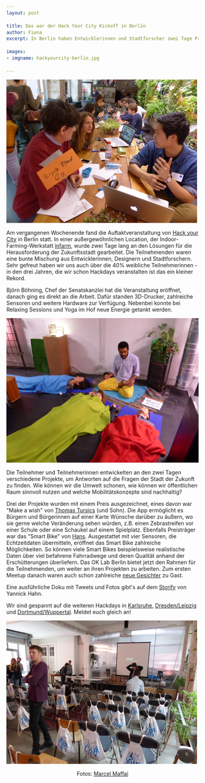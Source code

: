 ```yaml
---
layout: post

title: Das war der Hack Your City Kickoff in Berlin
author: Fiona
excerpt: In Berlin haben Entwicklerinnen und Stadtforscher zwei Tage Projekte für die Stadt der Zukunft entworfen

images:
- imgname: hackyourcity-berlin.jpg

---
```

![hackyourcity-berlin](/assets/blog/hackyourcity-berlin.jpg)

Am vergangenen Wochenende fand die Auftaktveranstaltung von [Hack your City][] in Berlin statt. In einer außergewöhnlichen Location, der Indoor-Farming-Werkstatt [infarm][], wurde zwei Tage lang an den Lösungen für die Herausforderung der Zukunftsstadt gearbeitet. Die Teilnehmenden waren eine bunte Mischung aus Entwicklerinnen, Designern und Stadtforschern. Sehr gefreut haben wir uns auch über die 40% weibliche Teilnehmerinnen - in den drei Jahren, die wir schon Hackdays veranstalten ist das ein kleiner Rekord.

Björn Böhning, Chef der Senatskanzlei hat die Veranstaltung eröffnet, danach ging es direkt an die Arbeit. Dafür standen 3D-Drucker, zahlreiche Sensoren und weitere Hardware zur Verfügung. Nebenbei konnte bei Relaxing Sessions und Yoga im Hof neue Energie getankt werden.

![hackyourcity-relax](/assets/blog/hackyourcity-relax.jpg)

Die Teilnehmer und Teilnehmerinnen entwickelten an den zwei Tagen verschiedene Projekte, um Antworten auf die Fragen der Stadt der Zukunft zu finden. Wie können wir die Umwelt schonen, wie können wir öffentlichen Raum sinnvoll nutzen und welche Mobilitätskonzepte sind nachhaltig?

Drei der Projekte wurden mit einem Preis ausgezeichnet, eines davon war "Make a wish" von [Thomas Tursics][] (und Sohn). Die App ermöglicht es Bürgern und Bürgerinnen auf einer Karte Wünsche darüber zu äußern, wo sie gerne welche Veränderung sehen würden, z.B. einen Zebrastreifen vor einer Schule oder eine Schaukel auf einem Spielplatz.
Ebenfalls Preisträger war das "Smart Bike" von [Hans][]. Ausgestattet mit vier Sensoren, die Echtzeitdaten übermitteln, eröffnet das Smart Bike zahlreiche Möglichkeiten. So können viele Smart Bikes beispielsweise realistische Daten über viel befahrene Fahrradwege und deren Qualität anhand der Erschütterungen überliefern.
Das OK Lab Berlin bietet jetzt den Rahmen für die Teilnehmenden, um weiter an ihren Projekten zu arbeiten. Zum ersten Meetup danach waren auch schon zahlreiche [neue Gesichter][] zu Gast.

Eine ausführliche Doku mit Tweets und Fotos gibt's auf dem [Storify][] von Yannick Hahn.

Wir sind gespannt auf die weiteren Hackdays in [Karlsruhe][], [Dresden/Leipzig][] und [Dortmund/Wuppertal][]. Meldet euch gleich an!

![hackyourcity-turnbeutel](/assets/blog/hackyourcity-turnbeutel.jpg)

<div align="center">
Fotos: <a href="http://cargocollective.com/marcelmaffei">Marcel Maffai</a>
</div>



[Hack Your City]: https://hackyourcity.de/
[infarm]: http://infarm.de
[Thomas Tursics]: http://twitter.com/tursics
[Hans]: http:/twitter.com/hanswashere
[neue Gesichter]: https://twitter.com/codeforbe/status/597832053124669442
[Storify]: https://storify.com/Yannick11/hack-your-city-berlin
[Karlsruhe]: http://hackyourcity.de/karlsruhe
[Dresden/Leipzig]: http://hackyourcity.de/dresden
[Dortmund/Wuppertal]: http://hackyourcity.de/dortmund
